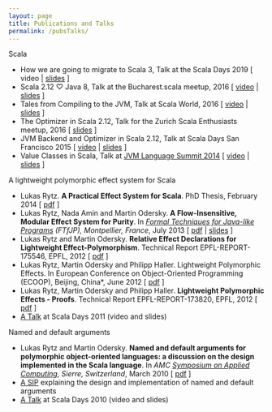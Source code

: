 ```yaml
---
layout: page
title: Publications and Talks
permalink: /pubsTalks/
---
```


Scala

  * How we are going to migrate to Scala 3, Talk at the Scala Days 2019 \[ video \| [slides](/download/scala-days-2019.pdf) \]
  * Scala 2.12 ♡ Java 8, Talk at the Bucharest.scala meetup, 2016 \[ [video](https://youtu.be/3aVwtBR0LgM) \| [slides](/download/bucharest-scala-2016.pdf) \]
  * Tales from Compiling to the JVM, Talk at Scala World, 2016 \[ [video](https://www.youtube.com/watch?v=H3hPWvZtF4A) \| [slides](/download/scala-world-2016.pdf) \]
  * The Optimizer in Scala 2.12, Talk for the Zurich Scala Enthusiasts meetup, 2016 \[ [slides](/download/scala-user-group-2016.pdf) \]
  * JVM Backend and Optimizer in Scala 2.12, Talk at Scala Days San Francisco 2015 \[ [video](https://www.youtube.com/watch?v=Ic4vQJcYwsU) \| [slides](/download/scala-days-sf-2015.pdf) \]
  * Value Classes in Scala, Talk at [JVM Language Summit 2014](http://openjdk.java.net/projects/mlvm/jvmlangsummit/) \[ [video](http://medianetwork.oracle.com/video/player/3731019772001) \| [slides](/download/jvmls-2014-rytz.pdf) \]

A lightweight polymorphic effect system for Scala

  * Lukas Rytz. **A Practical Effect System for Scala**. PhD Thesis, February 2014 \[ [pdf](/download/thesis-rytz.pdf) \]
  * Lukas Rytz, Nada Amin and Martin Odersky. **A Flow-Insensitive, Modular Effect System for Purity**. In *[Formal Techniques for Java-like Programs](http://types.cs.washington.edu/ftfjp2013/) (FTfJP), Montpellier, France*, July 2013 \[ [pdf](http://infoscience.epfl.ch/record/186425/files/purity-ftfjp13.pdf?version=1) \| [slides](http://lrytz.github.io/slides/ftfjp13.html#/) \]
  * Lukas Rytz and Martin Odersky. **Relative Effect Declarations for Lightweight Effect-Polymorphism**. Technical Report EPFL-REPORT-175546, EPFL, 2012 \[ [pdf](http://infoscience.epfl.ch/record/175546/files/rel-eff_1.pdf) \]
  * Lukas Rytz, Martin Odersky and Philipp Haller. Lightweight Polymorphic Effects. In European Conference on Object-Oriented Programming (ECOOP), Beijing, China*, June 2012 \[ [pdf](http://infoscience.epfl.ch/record/175240/files/ecoop_1.pdf) \]
  * Lukas Rytz, Martin Odersky and Philipp Haller. **Lightweight Polymorphic Effects - Proofs**. Technical Report EPFL-REPORT-173820, EPFL, 2012 \[ [pdf](http://infoscience.epfl.ch/record/173820/files/proofs_1.pdf) \]
  * [A Talk](http://days2011.scala-lang.org/node/138/281) at Scala Days 2011 (video and slides)

Named and default arguments

  * Lukas Rytz and Martin Odersky. **Named and default arguments for polymorphic object-oriented languages: a discussion on the design implemented in the Scala language**. In *AMC [Symposium on Applied Computing](http://www.sigapp.org/sac/sac2010/), Sierre, Switzerland*, March 2010 \[ [pdf](http://infoscience.epfl.ch/record/173408/files/named-args.pdf) \]
  * [A SIP](http://docs.scala-lang.org/sips/completed/named-and-default-arguments.html) explaining the design and implementation of named and default arguments
  * [A Talk](http://days2010.scala-lang.org/node/138/147/) at Scala Days 2010 (video and slides)
